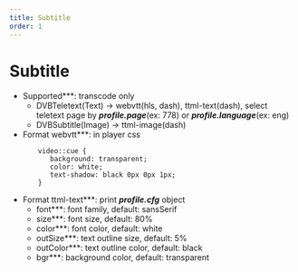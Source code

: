 ```yaml
---
title: Subtitle
order: 1
---
```


# Subtitle

- Supported\*\*\*: transcode only
  - DVBTeletext(Text) -> webvtt(hls, dash), ttml-text(dash), select teletext page by _**profile.page**_(ex: 778) or _**profile.language**_(ex: eng)
  - DVBSubtitle(Image) -> ttml-image(dash)
- Format webvtt\*\*\*: in player css

```
       video::cue {
          background: transparent;
          color: white;
          text-shadow: black 0px 0px 1px;
       }
```

- Format ttml-text\*\*\*: print _**profile.cfg**_ object
  - font\*\*\*: font family, default: sansSerif
  - size\*\*\*: font size, default: 80%
  - color\*\*\*: font color, default: white
  - outSize\*\*\*: text outline size, default: 5%
  - outColor\*\*\*: text outline color, default: black
  - bgr\*\*\*: background color, default: transparent
